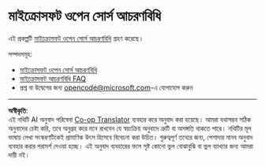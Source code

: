 <!--
CO_OP_TRANSLATOR_METADATA:
{
  "original_hash": "c06b12caf3c901eb3156e3dd5b0aea56",
  "translation_date": "2025-08-29T20:12:17+00:00",
  "source_file": "CODE_OF_CONDUCT.md",
  "language_code": "bn"
}
-->
# মাইক্রোসফট ওপেন সোর্স আচরণবিধি

এই প্রকল্পটি [মাইক্রোসফট ওপেন সোর্স আচরণবিধি](https://opensource.microsoft.com/codeofconduct/) গ্রহণ করেছে।

সম্পদসমূহ:

- [মাইক্রোসফট ওপেন সোর্স আচরণবিধি](https://opensource.microsoft.com/codeofconduct/)
- [মাইক্রোসফট আচরণবিধি FAQ](https://opensource.microsoft.com/codeofconduct/faq/)
- প্রশ্ন বা উদ্বেগের জন্য [opencode@microsoft.com](mailto:opencode@microsoft.com)-এ যোগাযোগ করুন

---

**অস্বীকৃতি**:  
এই নথিটি AI অনুবাদ পরিষেবা [Co-op Translator](https://github.com/Azure/co-op-translator) ব্যবহার করে অনুবাদ করা হয়েছে। আমরা যথাসম্ভব সঠিক অনুবাদের চেষ্টা করি, তবে অনুগ্রহ করে মনে রাখবেন যে স্বয়ংক্রিয় অনুবাদে ত্রুটি বা অসঙ্গতি থাকতে পারে। নথিটির মূল ভাষায় লেখা সংস্করণটিকেই প্রামাণিক উৎস হিসেবে বিবেচনা করা উচিত। গুরুত্বপূর্ণ তথ্যের জন্য, পেশাদার মানব অনুবাদ ব্যবহার করার পরামর্শ দেওয়া হচ্ছে। এই অনুবাদ ব্যবহারের ফলে সৃষ্ট কোনো ভুল বোঝাবুঝি বা ভুল ব্যাখ্যার জন্য আমরা দায়ী নই।